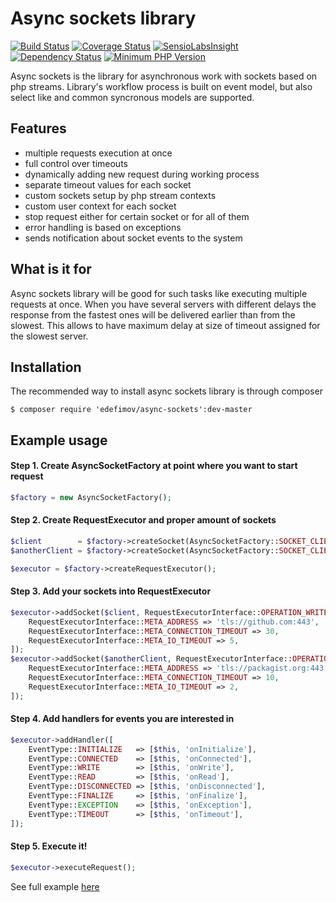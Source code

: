 Async sockets library
=====================

[![Build Status][master-travis-image]][master-travis-url] 
[![Coverage Status][master-coverall-image]][master-coverall-url]
[![SensioLabsInsight][master-sensiolabs-image]][master-sensiolabs-url]
[![Dependency Status][master-versioneye-image]][master-versioneye-url]
[![Minimum PHP Version](https://img.shields.io/badge/php-%3E%3D%205.4-777bb4.svg)](https://php.net/)

Async sockets is the library for asynchronous work with sockets based on php streams. 
Library's workflow process is built on event model, but also select like and common syncronous models are supported.

## Features

- multiple requests execution at once
- full control over timeouts
- dynamically adding new request during working process
- separate timeout values for each socket
- custom sockets setup by php stream contexts
- custom user context for each socket
- stop request either for certain socket or for all of them
- error handling is based on exceptions
- sends notification about socket events to the system

## What is it for
Async sockets library will be good for such tasks like executing multiple requests at once. When you have several
 servers with different delays the response from the fastest ones will be delivered earlier than from the slowest. 
 This allows to have maximum delay at size of timeout assigned for the slowest server.
 
## Installation

The recommended way to install async sockets library is through composer

```
$ composer require 'edefimov/async-sockets':dev-master
```

## Example usage

#### Step 1. Create AsyncSocketFactory at point where you want to start request
```php
$factory = new AsyncSocketFactory();
```

#### Step 2. Create RequestExecutor and proper amount of sockets
```php
$client        = $factory->createSocket(AsyncSocketFactory::SOCKET_CLIENT);
$anotherClient = $factory->createSocket(AsyncSocketFactory::SOCKET_CLIENT);

$executor = $factory->createRequestExecutor();
```

#### Step 3. Add your sockets into RequestExecutor
```php
$executor->addSocket($client, RequestExecutorInterface::OPERATION_WRITE, [
    RequestExecutorInterface::META_ADDRESS => 'tls://github.com:443',
    RequestExecutorInterface::META_CONNECTION_TIMEOUT => 30,
    RequestExecutorInterface::META_IO_TIMEOUT => 5,
]);
$executor->addSocket($anotherClient, RequestExecutorInterface::OPERATION_WRITE, [
    RequestExecutorInterface::META_ADDRESS => 'tls://packagist.org:443',
    RequestExecutorInterface::META_CONNECTION_TIMEOUT => 10,
    RequestExecutorInterface::META_IO_TIMEOUT => 2,
]);
```

#### Step 4. Add handlers for events you are interested in
```php
$executor->addHandler([
    EventType::INITIALIZE   => [$this, 'onInitialize'],
    EventType::CONNECTED    => [$this, 'onConnected'],
    EventType::WRITE        => [$this, 'onWrite'],
    EventType::READ         => [$this, 'onRead'],
    EventType::DISCONNECTED => [$this, 'onDisconnected'],
    EventType::FINALIZE     => [$this, 'onFinalize'],
    EventType::EXCEPTION    => [$this, 'onException'],
    EventType::TIMEOUT      => [$this, 'onTimeout'],
]);
```

#### Step 5. Execute it!
```php
$executor->executeRequest();
```

See full example [here](https://github.com/edefimov/async-sockets/blob/master/demos/Demo/RequestExecutorClient.php)

[master-travis-image]: https://img.shields.io/travis/edefimov/async-sockets/master.svg?style=flat
[master-travis-url]: https://travis-ci.org/edefimov/async-sockets
[master-coverall-image]: https://img.shields.io/coveralls/edefimov/async-sockets/master.svg?style=flat
[master-coverall-url]: https://coveralls.io/r/edefimov/async-sockets
[master-sensiolabs-image]: https://img.shields.io/sensiolabs/i/c816a980-e97a-46ae-b334-16c6bfd1ec4a.svg?style=flat
[master-sensiolabs-url]: https://insight.sensiolabs.com/projects/c816a980-e97a-46ae-b334-16c6bfd1ec4a
[master-versioneye-image]: https://www.versioneye.com/user/projects/55525b5706c318305500014b/badge.png?style=flat
[master-versioneye-url]: https://www.versioneye.com/user/projects/55525b5706c318305500014b

